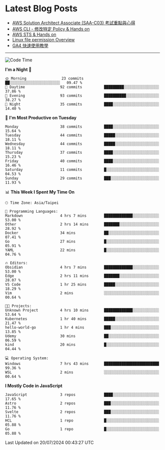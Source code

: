 # Latest Blog Posts
<!-- BLOG-POST-LIST:START -->
- [AWS Solution Architect Associate &lpar;SAA-C03&rpar; 考試重點與心得](https://blog.vinny987.xyz/blog/2024/key-points-and-insights-on-the-aws-solution-architect-associate-saa-c03-exam/)
- [AWS CLI - 修改特定 Policy &amp; Hands on](https://blog.vinny987.xyz/blog/2024/aws-cli-modify-a-specific-policy-hands-on/)
- [AWS STS &amp; Hands on](https://blog.vinny987.xyz/blog/2024/aws-sts-hands-on/)
- [Linux file permission Overview](https://blog.vinny987.xyz/blog/2024/linux-file-permission-overview/)
- [GA4 快速使用教學](https://blog.vinny987.xyz/blog/2024/quick-guide-to-using-ga4/)
<!-- BLOG-POST-LIST:END -->

---

<!--START_SECTION:waka-->
![Code Time](http://img.shields.io/badge/Code%20Time-254%20hrs%2043%20mins-blue)

**I'm a Night 🦉** 

```text
🌞 Morning                23 commits          ██░░░░░░░░░░░░░░░░░░░░░░░   09.47 % 
🌆 Daytime                92 commits          █████████░░░░░░░░░░░░░░░░   37.86 % 
🌃 Evening                93 commits          ██████████░░░░░░░░░░░░░░░   38.27 % 
🌙 Night                  35 commits          ████░░░░░░░░░░░░░░░░░░░░░   14.40 % 
```
📅 **I'm Most Productive on Tuesday** 

```text
Monday                   38 commits          ████░░░░░░░░░░░░░░░░░░░░░   15.64 % 
Tuesday                  44 commits          █████░░░░░░░░░░░░░░░░░░░░   18.11 % 
Wednesday                44 commits          █████░░░░░░░░░░░░░░░░░░░░   18.11 % 
Thursday                 37 commits          ████░░░░░░░░░░░░░░░░░░░░░   15.23 % 
Friday                   40 commits          ████░░░░░░░░░░░░░░░░░░░░░   16.46 % 
Saturday                 11 commits          █░░░░░░░░░░░░░░░░░░░░░░░░   04.53 % 
Sunday                   29 commits          ███░░░░░░░░░░░░░░░░░░░░░░   11.93 % 
```


📊 **This Week I Spent My Time On** 

```text
🕑︎ Time Zone: Asia/Taipei

💬 Programming Languages: 
Markdown                 4 hrs 7 mins        █████████████░░░░░░░░░░░░   53.00 % 
Other                    2 hrs 14 mins       ███████░░░░░░░░░░░░░░░░░░   28.92 % 
Docker                   34 mins             ██░░░░░░░░░░░░░░░░░░░░░░░   07.41 % 
Go                       27 mins             █░░░░░░░░░░░░░░░░░░░░░░░░   05.91 % 
YAML                     22 mins             █░░░░░░░░░░░░░░░░░░░░░░░░   04.76 % 

🔥 Editors: 
Obsidian                 4 hrs 7 mins        █████████████░░░░░░░░░░░░   53.00 % 
Edge                     2 hrs 11 mins       ███████░░░░░░░░░░░░░░░░░░   28.07 % 
VS Code                  1 hr 25 mins        █████░░░░░░░░░░░░░░░░░░░░   18.29 % 
Vim                      2 mins              ░░░░░░░░░░░░░░░░░░░░░░░░░   00.64 % 

🐱‍💻 Projects: 
Unknown Project          4 hrs 10 mins       █████████████░░░░░░░░░░░░   53.64 % 
Kubernetes               1 hr 40 mins        █████░░░░░░░░░░░░░░░░░░░░   21.47 % 
hello-world-go           1 hr 4 mins         ███░░░░░░░░░░░░░░░░░░░░░░   13.85 % 
Udemy                    30 mins             ██░░░░░░░░░░░░░░░░░░░░░░░   06.59 % 
kind                     20 mins             █░░░░░░░░░░░░░░░░░░░░░░░░   04.44 % 

💻 Operating System: 
Windows                  7 hrs 43 mins       █████████████████████████   99.36 % 
WSL                      2 mins              ░░░░░░░░░░░░░░░░░░░░░░░░░   00.64 % 
```

**I Mostly Code in JavaScript** 

```text
JavaScript               3 repos             ████░░░░░░░░░░░░░░░░░░░░░   17.65 % 
Astro                    2 repos             ███░░░░░░░░░░░░░░░░░░░░░░   11.76 % 
Svelte                   2 repos             ███░░░░░░░░░░░░░░░░░░░░░░   11.76 % 
HCL                      1 repo              █░░░░░░░░░░░░░░░░░░░░░░░░   05.88 % 
Go                       1 repo              █░░░░░░░░░░░░░░░░░░░░░░░░   05.88 % 
```




 Last Updated on 20/07/2024 00:43:27 UTC
<!--END_SECTION:waka-->

<!--
**vincent97277/vincent97277** is a ✨ _special_ ✨ repository because its `README.md` (this file) appears on your GitHub profile.

Here are some ideas to get you started:

- 🔭 I’m currently working on ...
- 🌱 I’m currently learning ...
- 👯 I’m looking to collaborate on ...
- 🤔 I’m looking for help with ...
- 💬 Ask me about ...
- 📫 How to reach me: ...
- 😄 Pronouns: ...
- ⚡ Fun fact: ...
-->
